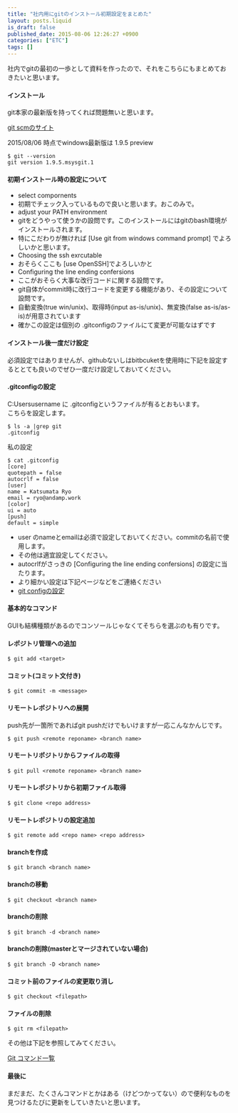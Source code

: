 ```yaml
---
title: "社内用にgitのインストール初期設定をまとめた"
layout: posts.liquid
is_draft: false
published_date: 2015-08-06 12:26:27 +0900
categories: ["ETC"]
tags: []
---
```


社内でgitの最初の一歩として資料を作ったので、それをこちらにもまとめておきたいと思います。

#### インストール
git本家の最新版を持ってくれば問題無いと思います。  
  
[git scmのサイト](https://git-scm.com/)

2015/08/06 時点でwindows最新版は 1.9.5 preview

    $ git --version
    git version 1.9.5.msysgit.1

#### 初期インストール時の設定について
- select compornents
- 初期でチェック入っているもので良いと思います。おこのみで。
- adjust your PATH environment
- gitをどうやって使うかの設問です。このインストールにはgitのbash環境がインストールされます。
- 特にこだわりが無ければ [Use git from windows command prompt] でよろしいかと思います。
- Choosing the ssh exrcutable
- おそらくここも [use OpenSSH]でよろしいかと
- Configuring the line ending confersions
- ここがおそらく大事な改行コードに関する設問です。
- git自体がcommit時に改行コードを変更する機能があり、その設定について設問です。
- 自動変換(true win/unix)、取得時(input as-is/unix)、無変換(false as-is/as-is)が用意されています
- 確かこの設定は個別の&nbsp;.gitconfigのファイルにて変更が可能なはずです
#### インストール後一度だけ設定
必須設定ではありませんが、githubないしはbitbcuketを使用時に下記を設定するととても良いのでぜひ一度だけ設定しておいてください。

#### .gitconfigの設定
C:Usersusername に&nbsp;.gitconfigというファイルが有るとおもいます。  
こちらを設定します。

    $ ls -a |grep git
    .gitconfig

私の設定

    $ cat .gitconfig
    [core]
    quotepath = false
    autocrlf = false
    [user]
    name = Katsumata Ryo
    email = ryo@andamp.work
    [color]
    ui = auto
    [push]
    default = simple

- user のnameとemailは必須で設定しておいてください。commitの名前で使用します。
- その他は適宜設定してください。
- autocrlfがさっきの [Configuring the line ending confersions] の設定に当たります。
- より細かい設定は下記ページなどをご連絡ください
- [git configの設定](invalid#zSoyz)
#### 基本的なコマンド
GUIも結構種類があるのでコンソールじゃなくてそちらを選ぶのも有りです。

#### レポジトリ管理への追加
    $ git add <target>

#### コミット(コミット文付き)
    $ git commit -m <message>

#### リモートレポジトリへの展開
push先が一箇所であればgit pushだけでもいけますが一応こんなかんじです。

    $ git push <remote reponame> <branch name>

#### リモートリポジトリからファイルの取得
    $ git pull <remote reponame> <branch name>

#### リモートレポジトリから初期ファイル取得
    $ git clone <repo address>

#### リモートレポジトリの設定追加
    $ git remote add <repo name> <repo address>

#### branchを作成
    $ git branch <branch name>

#### branchの移動
    $ git checkout <branch name>

#### branchの削除
    $ git branch -d <branch name>

#### branchの削除(masterとマージされていない場合)
    $ git branch -D <branch name>

#### コミット前のファイルの変更取り消し
    $ git checkout <filepath>

#### ファイルの削除
    $ git rm <filepath>

その他は下記を参照してみてください。

[Git コマンド一覧](http://qiita.com/ToruFukui/items/73e1a9a62c5e4454263b)

#### 最後に
まだまだ、たくさんコマンドとかはある（けどつかってない）ので便利なものを見つけるたびに更新をしていきたいと思います。


